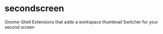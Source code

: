 secondscreen
============

Gnome-Shell Extensions that adds a workspace thumbnail Switcher for your second screen

